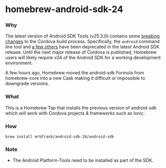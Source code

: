 # homebrew-android-sdk-24

### Why
The latest version of Android SDK Tools (v25.3.0) contains some [breaking changes](https://issues.apache.org/jira/browse/CB-12544) to the Cordova build process. Specifically, the ```android``` command line tool and [a few others](https://developer.android.com/studio/releases/sdk-tools.html) have been deprecated in the latest Android SDK release. Until the next major release of Cordova is published, Homebrew users will likely require v24 of the Android SDK for a working development environment.

A few hours ago, Homebrew moved the android-sdk Formula from homebrew-core into a new Cask making it difficult or impossible to downgrade versions.

### What
This is a Homebrew Tap that installs the previous version of android-sdk which will work with Cordova projects & frameworks such as Ionic.

### How
```
brew install mrbfrank/android-sdk-24/android-sdk
```

### Note
- The Android Platform-Tools need to be installed as part of the SDK.
